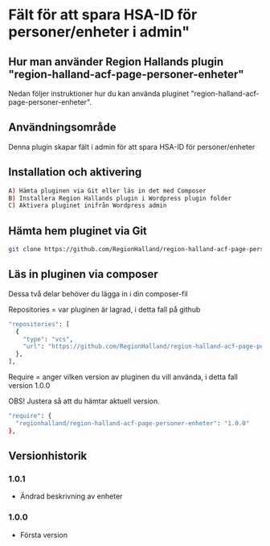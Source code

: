 # Fält för att spara HSA-ID för personer/enheter i admin"

## Hur man använder Region Hallands plugin "region-halland-acf-page-personer-enheter"

Nedan följer instruktioner hur du kan använda pluginet "region-halland-acf-page-personer-enheter".


## Användningsområde

Denna plugin skapar fält i admin för att spara HSA-ID för personer/enheter


## Installation och aktivering

```sh
A) Hämta pluginen via Git eller läs in det med Composer
B) Installera Region Hallands plugin i Wordpress plugin folder
C) Aktivera pluginet inifrån Wordpress admin
```


## Hämta hem pluginet via Git

```sh
git clone https://github.com/RegionHalland/region-halland-acf-page-personer-enheter.git
```


## Läs in pluginen via composer

Dessa två delar behöver du lägga in i din composer-fil

Repositories = var pluginen är lagrad, i detta fall på github

```sh
"repositories": [
  {
    "type": "vcs",
    "url": "https://github.com/RegionHalland/region-halland-acf-page-personer-enheter.git"
  },
],
```
Require = anger vilken version av pluginen du vill använda, i detta fall version 1.0.0

OBS! Justera så att du hämtar aktuell version.

```sh
"require": {
  "regionhalland/region-halland-acf-page-personer-enheter": "1.0.0"
},
```


## Versionhistorik

### 1.0.1
- Ändrad beskrivning av enheter

### 1.0.0
- Första version
